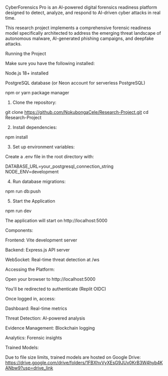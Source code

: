 CyberForensics Pro is an AI-powered digital forensics readiness platform designed to detect, analyze, and respond to AI-driven cyber attacks in real time.

This research project implements a comprehensive forensic readiness model specifically architected to address the emerging threat landscape of autonomous malware, AI-generated phishing campaigns, and deepfake attacks.

Running the Project

Make sure you have the following installed:


Node.js 18+ installed


PostgreSQL database (or Neon account for serverless PostgreSQL)


npm or yarn package manager




1. Clone the repository:


git clone https://github.com/NokubongaCele/Research-Project.git
cd Research-Project




2. Install dependencies:

   
npm install




3. Set up environment variables:

   
Create a .env file in the root directory with:


DATABASE_URL=your_postgresql_connection_string
NODE_ENV=development




4. Run database migrations:

   
npm run db:push




5. Start the Application

   
npm run dev


The application will start on http://localhost:5000



Components:


Frontend: Vite development server


Backend: Express.js API server


WebSocket: Real-time threat detection at /ws



Accessing the Platform:


Open your browser to http://localhost:5000


You'll be redirected to authenticate (Replit OIDC)


Once logged in, access:


Dashboard: Real-time metrics


Threat Detection: AI-powered analysis


Evidence Management: Blockchain logging


Analytics: Forensic insights



Trained Models: 


Due to file size limits, trained models are hosted on Google Drive:
https://drive.google.com/drive/folders/1FBXhvVyXEsG9JUv0KrB3W4hyb4KANbw9?usp=drive_link
